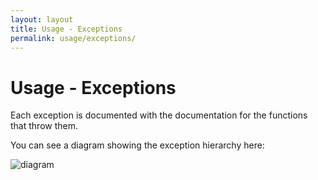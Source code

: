 ```yaml
---
layout: layout
title: Usage - Exceptions
permalink: usage/exceptions/
---
```


# Usage - Exceptions

Each exception is documented with the documentation for the functions that throw them.

You can see a diagram showing the exception hierarchy here:

![diagram](https://cloud.githubusercontent.com/assets/2829600/3790579/8fc52572-1b0d-11e4-96b1-7f0eac0dc10d.png)

